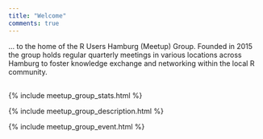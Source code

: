 ```yaml
---
title: "Welcome"
comments: true
---
```


<div style="margin-bottom: 30px;"> ... to the home of the R Users Hamburg (Meetup) Group. Founded in 2015 the group holds regular quarterly meetings in various locations across Hamburg to foster knowledge exchange and networking within the local R community.</div>

{% include meetup_group_stats.html %}


{% include meetup_group_description.html %}

{% include meetup_group_event.html %}
